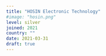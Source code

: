 ```yaml
---
title: "HOSIN Electronic Technology"
#image: "hosin.png"
level: silver
joined: 2021
country: ""
date: 2021-03-31
draft: true
---
```

